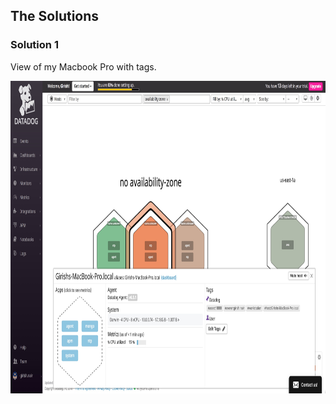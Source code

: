 

## The Solutions


### Solution 1 

View of my Macbook Pro with tags.

<img src="./images/host_map.jpeg" width="700" height="500" alt="Host Map">


